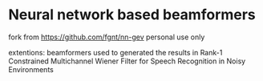 # Neural network based beamformers

fork from https://github.com/fgnt/nn-gev
personal use only

extentions: beamformers used to generated the results in Rank-1 Constrained Multichannel Wiener Filter for Speech Recognition in Noisy Environments


